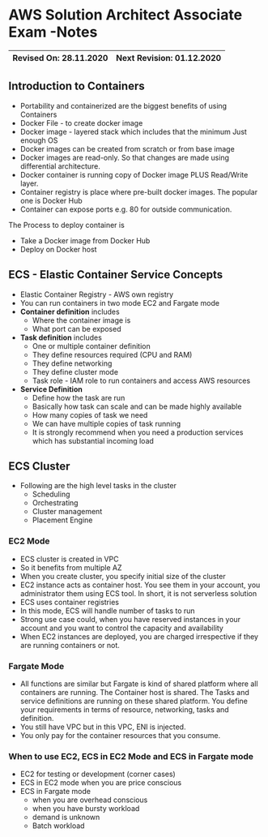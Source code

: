 # AWS Solution Architect Associate Exam -Notes

Revised On: 28.11.2020 | Next Revision: 01.12.2020
-----------------------| -------------------------


## Introduction to Containers

* Portability and containerized are the biggest benefits of using Containers
* Docker File - to create docker image
* Docker image - layered stack which includes that the minimum Just enough OS
* Docker images can be created from scratch or from base image
* Docker images are read-only. So that changes are made using differential architecture.
* Docker container is running copy of Docker image PLUS Read/Write layer.
* Container registry is place where pre-built docker images. The popular one is Docker Hub
* Container can expose ports e.g. 80 for outside communication.


The Process to deploy container is

* Take a Docker image from Docker Hub
* Deploy on Docker host
  
## ECS - Elastic Container Service Concepts

* Elastic Container Registry - AWS own registry
* You can run containers in two mode EC2 and Fargate mode
* **Container definition** includes
  * Where the container image is
  * What port can be exposed
* **Task definition** includes
  * One or multiple container definition
  * They define resources required (CPU and RAM)
  * They define networking
  * They define cluster mode
  * Task role - IAM role to run containers and access AWS resources
* **Service Definition**
  * Define how the task are run
  * Basically how task can scale and can be made highly available
  * How many copies of task we need
  * We can have multiple copies of task running
  * It is strongly recommend when you need a production services which has substantial incoming load

## ECS Cluster

* Following are the high level tasks in the cluster
  * Scheduling
  * Orchestrating
  * Cluster management
  * Placement Engine

### EC2 Mode

* ECS cluster is created in VPC
* So it benefits from multiple AZ
* When you create cluster, you specify initial size of the cluster
* EC2 instance acts as container host. You see them in your account, you administrator them using ECS tool. In short, it is not serverless solution
* ECS uses container registries
* In this mode, ECS will handle number of tasks to run
* Strong use case could, when you have reserved instances in your account and you want to control the capacity and availability
* When EC2 instances are deployed, you are charged irrespective if they are running containers or not.

### Fargate Mode

* All functions are similar but Fargate is kind of shared platform where all containers are running. The Container host is shared. The Tasks and service definitions are running on these shared platform. You define your requirements in terms of resource, networking, tasks and definition. 
* You still have VPC but in this VPC, ENI is injected.
* You only pay for the container resources that you consume.

### When to use EC2, ECS in EC2 Mode and ECS in Fargate mode

* EC2 for testing or development (corner cases)
* ECS in EC2 mode when you are price conscious
* ECS in Fargate mode
  * when you are overhead conscious
  * when you have bursty workload
  * demand is unknown
  * Batch workload
